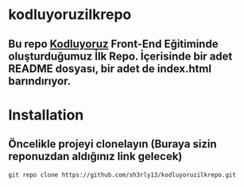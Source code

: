 # kodluyoruzilkrepo
## Bu repo [Kodluyoruz](https://kodluyoruz.org/) Front-End Eğitiminde oluşturduğumuz İlk Repo. İçerisinde bir adet README dosyası, bir adet de index.html barındırıyor.

# Installation
## Öncelikle projeyi clonelayın (Buraya sizin reponuzdan aldığınız link gelecek)
`git repo clone https://github.com/sh3rly13/kodluyoruzilkrepo.git`
